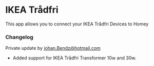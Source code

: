 
# IKEA Trådfri

This app allows you to connect your IKEA Trådfri Devices to Homey

### Changelog
Private update by johan.Bendz@hotmail.com

* Added support for IKEA Trådfri Transformer 10w and 30w.
